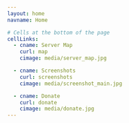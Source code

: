 ```yaml
---
layout: home
navname: Home

# Cells at the bottom of the page
cellLinks:
  - cname: Server Map
    curl: map
    cimage: media/server_map.jpg

  - cname: Screenshots
    curl: screenshots
    cimage: media/screenshot_main.jpg

  - cname: Donate
    curl: donate
    cimage: media/donate.jpg
---
```

